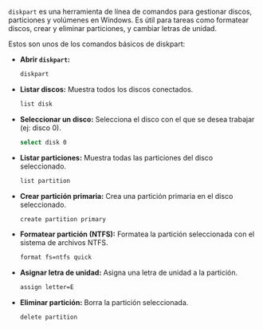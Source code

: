 
`diskpart` es una herramienta de línea de comandos para gestionar discos, particiones y volúmenes en Windows. Es útil para tareas como formatear discos, crear y eliminar particiones, y cambiar letras de unidad.

Estos son unos de los comandos básicos de diskpart:

- **Abrir `diskpart`:**
   ```bash
   diskpart
   ```

- **Listar discos:**
   Muestra todos los discos conectados.
   ```bash
   list disk
   ```

- **Seleccionar un disco:**
   Selecciona el disco con el que se desea trabajar (ej: disco 0).
   ```bash
   select disk 0
   ```

- **Listar particiones:**
   Muestra todas las particiones del disco seleccionado.
   ```bash
   list partition
   ```

- **Crear partición primaria:**
   Crea una partición primaria en el disco seleccionado.
   ```bash
   create partition primary
   ```

- **Formatear partición (NTFS):**
   Formatea la partición seleccionada con el sistema de archivos NTFS.
   ```bash
   format fs=ntfs quick
   ```

- **Asignar letra de unidad:**
   Asigna una letra de unidad a la partición.
   ```bash
   assign letter=E
   ```

- **Eliminar partición:**
   Borra la partición seleccionada.
   ```bash
   delete partition
   ```